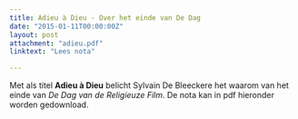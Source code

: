 ```yaml
---
title: Adieu à Dieu - Over het einde van De Dag
date: "2015-01-11T00:00:00Z"
layout: post
attachment: "adieu.pdf"
linktext: "Lees nota"

---
```

Met als titel **Adieu à Dieu** belicht Sylvain De Bleeckere het waarom van het einde van _De Dag van de Religieuze Film_.
De nota kan in pdf hieronder worden gedownload. 


